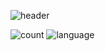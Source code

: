 ![header](https://capsule-render.vercel.app/api?type=slice&color=timeAuto&height=300&section=header&text=I\'m%20DesnLee&fontSize=90&desc=haha)

![count](https://github-readme-stats.vercel.app/api?username=desnlee&theme=blue-green)
![language](https://github-readme-stats.vercel.app/api/top-langs/?username=desnlee&theme=blue-green)
